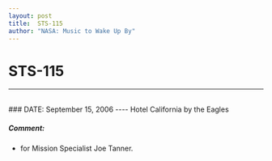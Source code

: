 ```yaml
---
layout: post
title:  STS-115
author: "NASA: Music to Wake Up By"
---
```


# STS-115
----
<br/>
### DATE: September 15, 2006
----
Hotel California by the Eagles

##### Comment:
* for Mission Specialist Joe Tanner.
